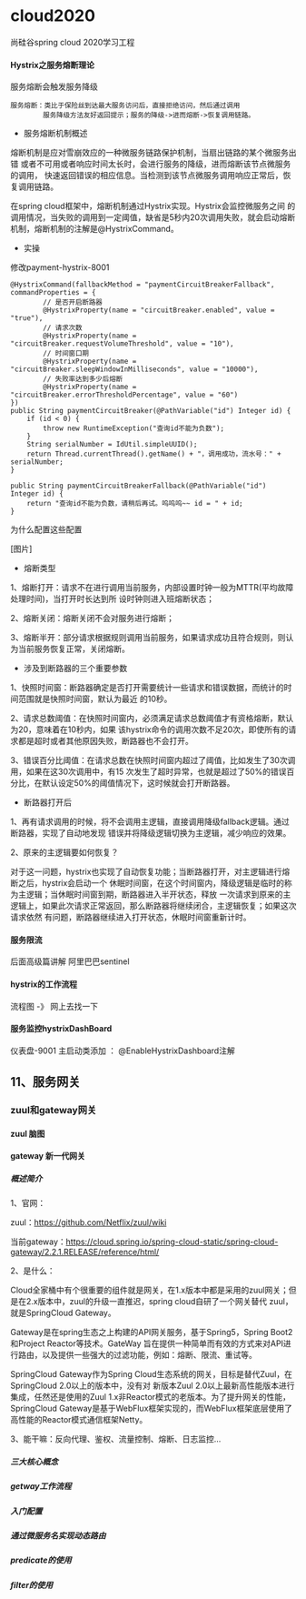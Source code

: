 # cloud2020
尚硅谷spring cloud 2020学习工程

#### Hystrix之服务熔断理论
服务熔断会触发服务降级
```
服务熔断：类比于保险丝到达最大服务访问后，直接拒绝访问，然后通过调用
        服务降级方法友好返回提示；服务的降级->进而熔断->恢复调用链路。
```
- 服务熔断机制概述

熔断机制是应对雪崩效应的一种微服务链路保护机制，当扇出链路的某个微服务出错
或者不可用或者响应时间太长时，会进行服务的降级，进而熔断该节点微服务的调用，
快速返回错误的相应信息。当检测到该节点微服务调用响应正常后，恢复调用链路。

在spring cloud框架中，熔断机制通过Hystrix实现。Hystrix会监控微服务之间
的调用情况，当失败的调用到一定阈值，缺省是5秒内20次调用失败，就会启动熔断
机制，熔断机制的注解是@HystrixCommand。

- 实操

修改payment-hystrix-8001
```
@HystrixCommand(fallbackMethod = "paymentCircuitBreakerFallback", commandProperties = {
        // 是否开启断路器
        @HystrixProperty(name = "circuitBreaker.enabled", value = "true"),
        // 请求次数
        @HystrixProperty(name = "circuitBreaker.requestVolumeThreshold", value = "10"),
        // 时间窗口期
        @HystrixProperty(name = "circuitBreaker.sleepWindowInMilliseconds", value = "10000"),
        // 失败率达到多少后熔断
        @HystrixProperty(name = "circuitBreaker.errorThresholdPercentage", value = "60")
})
public String paymentCircuitBreaker(@PathVariable("id") Integer id) {
    if (id < 0) {
        throw new RuntimeException("查询id不能为负数");
    }
    String serialNumber = IdUtil.simpleUUID();
    return Thread.currentThread().getName() + "，调用成功，流水号：" + serialNumber;
}

public String paymentCircuitBreakerFallback(@PathVariable("id") Integer id) {
    return "查询id不能为负数，请稍后再试。呜呜呜~~ id = " + id;
}
```
为什么配置这些配置

[图片]

- 熔断类型

1、熔断打开：请求不在进行调用当前服务，内部设置时钟一般为MTTR(平均故障处理时间)，当打开时长达到所
设时钟则进入班熔断状态；

2、熔断关闭：熔断关闭不会对服务进行熔断；

3、熔断半开：部分请求根据规则调用当前服务，如果请求成功且符合规则，则认为当前服务恢复正常，关闭熔断。

- 涉及到断路器的三个重要参数

1、快照时间窗：断路器确定是否打开需要统计一些请求和错误数据，而统计的时间范围就是快照时间窗，默认为最近
的10秒。

2、请求总数阈值：在快照时间窗内，必须满足请求总数阈值才有资格熔断，默认为20，意味着在10秒内，如果
该hystrix命令的调用次数不足20次，即使所有的请求都是超时或者其他原因失败，断路器也不会打开。

3、错误百分比阈值：在请求总数在快照时间窗内超过了阈值，比如发生了30次调用，如果在这30次调用中，有15
次发生了超时异常，也就是超过了50%的错误百分比，在默认设定50%的阈值情况下，这时候就会打开断路器。

- 断路器打开后

1、再有请求调用的时候，将不会调用主逻辑，直接调用降级fallback逻辑。通过断路器，实现了自动地发现
错误并将降级逻辑切换为主逻辑，减少响应的效果。

2、原来的主逻辑要如何恢复？

对于这一问题，hystrix也实现了自动恢复功能；当断路器打开，对主逻辑进行熔断之后，hystrix会启动一个
休眠时间窗，在这个时间窗内，降级逻辑是临时的称为主逻辑；当休眠时间窗到期，断路器进入半开状态，释放
一次请求到原来的主逻辑上，如果此次请求正常返回，那么断路器将继续闭合，主逻辑恢复；如果这次请求依然
有问题，断路器继续进入打开状态，休眠时间窗重新计时。

#### 服务限流
后面高级篇讲解 阿里巴巴sentinel

#### hystrix的工作流程
流程图 -》 网上去找一下


#### 服务监控hystrixDashBoard
仪表盘-9001
主启动类添加 ： @EnableHystrixDashboard注解


## 11、服务网关
### zuul和gateway网关
#### zuul 脑图
#### gateway 新一代网关
##### 概述简介
1、官网：
    
zuul：https://github.com/Netflix/zuul/wiki
    
当前gateway：https://cloud.spring.io/spring-cloud-static/spring-cloud-gateway/2.2.1.RELEASE/reference/html/

2、是什么：

Cloud全家桶中有个很重要的组件就是网关，在1.x版本中都是采用的zuul网关；但是在2.x版本中，zuul的升级一直推迟，spring cloud自研了一个网关替代
zuul，就是SpringCloud Gateway。      

Gateway是在spring生态之上构建的API网关服务，基于Spring5，Spring Boot2和Project Reactor等技术。GateWay
旨在提供一种简单而有效的方式来对API进行路由，以及提供一些强大的过滤功能，例如：熔断、限流、重试等。

SpringCloud Gateway作为Spring Cloud生态系统的网关，目标是替代Zuul，在SpringCloud 2.0以上的版本中，没有对
新版本Zuul 2.0以上最新高性能版本进行集成，任然还是使用的Zuul 1.x非Reactor模式的老版本。为了提升网关的性能，SpringCloud
Gateway是基于WebFlux框架实现的，而WebFlux框架底层使用了高性能的Reactor模式通信框架Netty。

3、能干嘛：反向代理、鉴权、流量控制、熔断、日志监控...

##### 三大核心概念
    
##### getway工作流程
    
##### 入门配置
    
##### 通过微服务名实现动态路由
    
##### predicate的使用
    
##### filter的使用
    